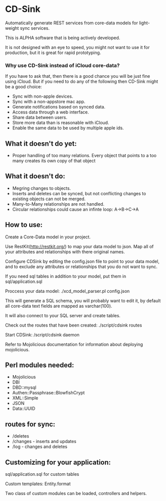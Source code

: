 CD-Sink
=======

Automatically generate REST services from core-data models for light-weight sync services.

This is ALPHA software that is being actively developed.

It is not designed with an eye to speed, you might not want to use it for production, but it is great for rapid prototyping.

### Why use CD-Sink instead of iCloud core-data?
If you have to ask that, then there is a good chance you will be just fine using iCloud.
But if you need to do any of the following then CD-Sink might be a good choice:

* Sync with non-apple devices.
* Sync with a non-appstore mac app.
* Generate notifications based on synced data.
* Access data through a web interface.
* Share data between users.
* Store more data than is reasonable with iCloud.
* Enable the same data to be used by multiple apple ids.


## What it doesn't do yet:
* Proper handling of too many relations. Every object that points to a too many creates its own copy of that object

## What it doesn't do:
* Megring changes to objects.
* Inserts and deletes can be synced, but not conflicting changes to existing objects can not be merged.
* Many-to-Many relationships are not handled.
* Circular relationships could cause an infinte loop: A->B->C->A


## How to use:
Create a Core-Data model in your project.

Use RestKit(http://restkit.org/) to map your data model to json.  Map all of your attributes and relationships with there original names.

Configure CDSink by editing the config.json file to point to your data model, and to exclude any attributes or relationships that
you do not want to sync.

If you need sql tables in addition to your model, put them in sql/application.sql

Proccess your data model: ./xcd_model_parser.pl config.json

This will generate a SQL schema, you will probably want to edit it, by default all core-data text fields are mapped as varchar(100).

It will also connect to your SQL server and create tables.

Check out the routes that have been created: ./script/cdsink routes

Start CDSink: /script/cdsink daemon

Refer to Mojolicious documentation for information about deploying mojolicious.

## Perl modules needed:
* Mojolicious
* DBI
* DBD::mysql
* Authen::Passphrase::BlowfishCrypt
* XML::Simple
* JSON
* Data::UUID

## routes for sync:
* /deletes
* /changes - inserts and updates
* /log - changes and deletes

## Customizing for your application:
sql/application.sql for custom tables

Custom templates: Entity.format

Two class of custom modules can be loaded, controllers and helpers.

